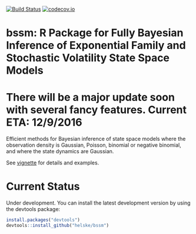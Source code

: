 [![Build Status](https://travis-ci.org/helske/bssm.png?branch=master)](https://travis-ci.org/helske/bssm)
[![codecov.io](http://codecov.io/github/helske/bssm/coverage.svg?branch=master)](http://codecov.io/github/helske/bssm?branch=master)

bssm: R Package for Fully Bayesian Inference of Exponential Family and Stochastic Volatility State Space Models
==========================================================================

There will be a major update soon with several fancy features. Current ETA: 12/9/2016
======================================================================================

Efficient methods for Bayesian inference of state space models where the observation density is Gaussian, Poisson, binomial or negative binomial, and where the state dynamics are Gaussian.

See [vignette](http://helske.github.io/pdfs/bssm.pdf) for details and examples.

Current Status
==========================================================================
Under development. You can install the latest development version by using the devtools package:

```R
install.packages("devtools")
devtools::install_github("helske/bssm")
```

